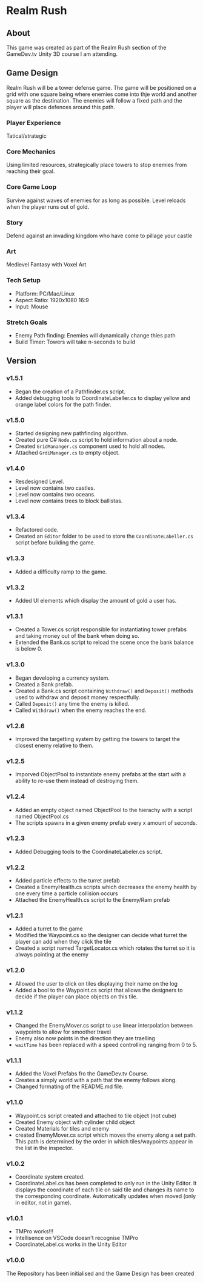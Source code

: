 # Realm Rush

## About

This game was created as part of the Realm Rush section of the GameDev.tv Unity 3D course I am attending.

## Game Design

Realm Rush will be a tower defense game. The game will be positioned on a grid with one square being where enemies come into thje world and another square as the destination. The enemies will follow a fixed path and the player will place defences around this path.

### Player Experience

Tatical/strategic

### Core Mechanics

Using limited resources, strategically place towers to stop enemies from reaching their goal.

### Core Game Loop

Survive against waves of enemies for as long as possible. Level reloads when the player runs out of gold.

### Story

Defend against an invading kingdom who have come to pillage your castle

### Art

Medievel Fantasy with Voxel Art

### Tech Setup

- Platform: PC/Mac/Linux
- Aspect Ratio: 1920x1080 16:9
- Input: Mouse

### Stretch Goals

- Enemy Path finding: Enemies will dynamically change thies path
- Build Timer: Towers will take n-seconds to build

## Version

### v1.5.1

- Began the creation of a Pathfinder.cs script.
- Added debugging tools to CoordinateLabeller.cs to display yellow and orange label colors for the path finder.

### v1.5.0

- Started designing new pathfinding algorithm.
- Created pure C# `Node.cs` script to hold information about a node.
- Created `GridMananger.cs` component used to hold all nodes.
- Attached `GrdiManager.cs` to empty object.

### v1.4.0

- Resdesigned Level.
- Level now contains two castles.
- Level now contains two oceans.
- Level now contains trees to block ballistas.

### v1.3.4

- Refactored code.
- Created an `Editor` folder to be used to store the `CoordinateLabeller.cs` script before building the game.

### v1.3.3

- Added a difficulty ramp to the game.

### v1.3.2

- Added UI elements which display the amount of gold a user has.

### v1.3.1

- Created a Tower.cs script responsible for instantiating tower prefabs and taking money out of the bank when doing so.
- Extended the Bank.cs script to reload the scene once the bank balance is below 0.

### v1.3.0

- Began developing a currency system.
- Created a Bank prefab.
- Created a Bank.cs script containing `Withdraw()` and `Deposit()` methods used to withdraw and deposit money respectfully.
- Called `Deposit()` any time the enemy is killed.
- Called `Withdraw()` when the enemy reaches the end.

### v1.2.6

- Improved the targetting system by getting the towers to target the closest enemy relative to them.

### v1.2.5

- Imporved ObjectPool to instantiate enemy prefabs at the start with a ability to re-use them instead of destroying them.

### v1.2.4

- Added an empty object named ObjectPool to the hierachy with a script named ObjectPool.cs
- The scripts spawns in a given enemy prefab every x amount of seconds.

### v1.2.3

- Added Debugging tools to the CoordinateLabeler.cs script.

### v1.2.2

- Added particle effects to the turret prefab
- Created a EnemyHealth.cs scripts which decreases the enemy health by one every time a particle collision occurs
- Attached the EnemyHealth.cs script to the Enemy/Ram prefab

### v1.2.1

- Added a turret to the game
- Modified the Waypoint.cs so the designer can decide what turret the player can add when they click the tile
- Created a script named TargetLocator.cs which rotates the turret so it is always pointing at the enemy

### v1.2.0

- Allowed the user to click on tiles displaying their name on the log
- Added a bool to the Waypoint.cs script that allows the designers to decide if the player can place objects on this tile.

### v1.1.2

- Changed the EnemyMover.cs script to use linear interpolation between waypoints to allow for smoother travel
- Enemy also now points in the direction they are traelling
- `waitTime` has been replaced with a speed controlling ranging from 0 to 5.

### v1.1.1

- Added the Voxel Prefabs fro the GameDev.tv Course.
- Creates a simply world with a path that the enemy follows along.
- Changed formating of the README.md file.

### v1.1.0

- Waypoint.cs script created and attached to tile object (not cube)
- Created Enemy object with cylinder child object
- Created Materials for tiles and enemy
- created EnemyMover.cs script which moves the enemy along a set path. This path is determined by the order in which tiles/waypoints appear in the list in the inspector.

### v1.0.2

- Coordinate system created.
- CoordinateLabel.cs has been completed to only run in the Unity Editor. It displays the coordinate of each tile on said tile and changes its name to the corresponding coordinate. Automatically updates when moved (only in editor, not in game).

### v1.0.1

- TMPro works!!!
- Intellisence on VSCode doesn't recognise TMPro
- CoordinateLabel.cs works in the Unity Editor

### v1.0.0

The Repository has been initialised and the Game Design has been created
